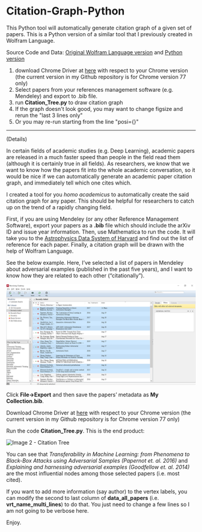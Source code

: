 # Citation-Graph-Python

This Python tool will automatically generate citation graph of a given set of papers. This is a Python version of a similar tool that I previously created in Wolfram Language.

Source Code and Data: [Original Wolfram Language version][2] and [Python version][3]

1. download Chrome Driver at [here][6] with respect to your Chrome version (the current version in my Github repository is for Chrome version 77 only)
2. Select papers from your references management software (e.g. Mendeley) and export to .bib file.
3. run **Citation_Tree.py** to draw citation graph
4. If the graph doesn't look good, you may want to change figsize and rerun the "last 3 lines only"
5. Or you may re-run starting from the line "posi={}"

-----------------------------------------

(Details)

In certain fields of academic studies (e.g. Deep Learning), academic papers are released in a much faster speed than people in the field read them (although it is certainly true in all fields). As researchers, we know that we want to know how the papers fit into the whole academic conversation, so it would be nice if we can automatically generate an academic paper citation graph, and immediately tell which one cites which.

I created a tool for you *homo academicus* to automatically create the said citation graph for any paper. This should be helpful for researchers to catch up on the trend of a rapidly changing field.

First, if you are using Mendeley (or any other Reference Management Software), export your papers as a **.bib** file which should include the arXiv ID and issue year information. Then, use Mathematica to run the code. It will take you to the [Astrophysics Data System of Harvard][4] and find out the list of reference for each paper. Finally, a citation graph will be drawn with the help of Wolfram Language.

See the below example. Here, I’ve selected a list of papers in Mendeley about adversarial examples (published in the past five years), and I want to know how they are related to each other (“citationally”).

![Image 1 - Mendeley][5]

Click **File->Export** and then save the papers’ metadata as **My Collection.bib**.

Download Chrome Driver at [here][6] with respect to your Chrome version (the current version in my Github repository is for Chrome version 77 only)

Run the code **Citation_Tree.py**. This is the end product:

![Image 2 - Citation Tree][1]

You can see that *Transferability in Machine Learning: from Phenomena to Black-Box Attacks using Adversarial Samples (Papernot et. al. 2016)* and *Explaining and harnessing adversarial examples (Goodfellow et. al. 2014)* are the most influential nodes among those selected papers (i.e. most cited).

If you want to add more information (say author) to the vertex labels, you can modify the second to last column of **data_all_papers** (i.e. **vrt_name_multi_lines**) to do that. You just need to change a few lines so I am not going to be verbose here.

Enjoy.

[1]: https://github.com/lanstonchu/Citation-Graph-Python/blob/master/Citaion%20Graph%20Example.png
[2]: https://github.com/lanstonchu/citation-graph
[3]: https://github.com/lanstonchu/Citation-Graph-Python
[4]: https://ui.adsabs.harvard.edu/
[5]: https://raw.githubusercontent.com/lanstonchu/citation-graph/master/Mendeley.png
[6]: https://chromedriver.chromium.org/downloads
